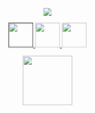 <p align="center">
  <img src="https://capsule-render.vercel.app/api?text=Sup, I'm Leo!&animation=fadeIn&type=waving&color=gradient&height=100"/>
</p>

<p align="center">
  <a href="">
    <img height="50" src="https://user-images.githubusercontent.com/46517096/166972883-f5f1d88c-0246-4374-88ac-ded0f2cf0699.png"/>
  </a>
  <a href="https://www.linkedin.com/in/leonardo-pereira-da-silva-a5b896211/">
    <img height="50" src="https://user-images.githubusercontent.com/46517096/166973395-19676cd8-f8ec-4abf-83ff-da8243505b82.png"/>
  </a>
  <a href="https://instagram.com/leo.pereira03?igshid=MzRlODBiNWFlZA==">
    <img height="50" src="https://user-images.githubusercontent.com/46517096/166974368-9798f39f-1f46-499c-b14e-81f0a3f83a06.png"/>
  </a>
</p>

<div id="header" align="center">
 <img src="https://media.giphy.com/media/XGqDsE3owV0RO/giphy.gif" width=100/>
</div>
